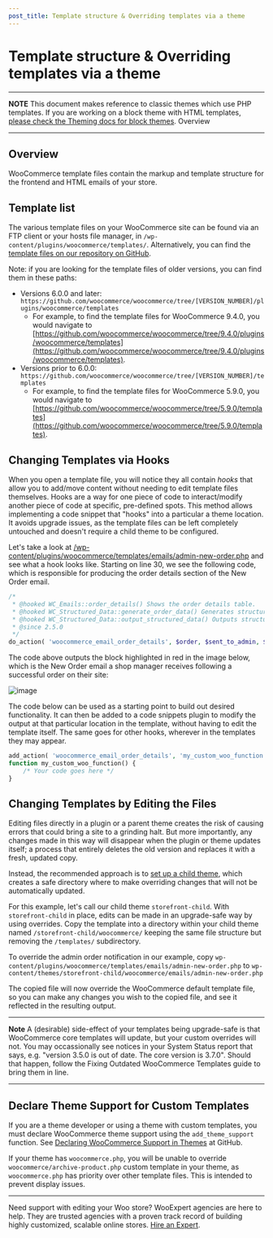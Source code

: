 ```yaml
---
post_title: Template structure & Overriding templates via a theme
---
```


# Template structure & Overriding templates via a theme

---

**NOTE** This document makes reference to classic themes which use PHP templates. If you are working on a block theme with HTML templates, [please check the Theming docs for block themes](../block-theme-development/theming-woo-blocks.md).
Overview

---

## Overview

WooCommerce template files contain the markup and template structure for the frontend and HTML emails of your store.

## Template list

The various template files on your WooCommerce site can be found via an FTP client or your hosts file manager, in `/wp-content/plugins/woocommerce/templates/`. Alternatively, you can find the [template files on our repository on GitHub](https://github.com/woocommerce/woocommerce/blob/trunk/docs/theme-development/template-structure.md).

Note: if you are looking for the template files of older versions, you can find them in these paths:

-   Versions 6.0.0 and later: `https://github.com/woocommerce/woocommerce/tree/[VERSION_NUMBER]/plugins/woocommerce/templates`
    -   For example, to find the template files for WooCommerce 9.4.0, you would navigate to [https://github.com/woocommerce/woocommerce/tree/9.4.0/plugins/woocommerce/templates](https://github.com/woocommerce/woocommerce/tree/9.4.0/plugins/woocommerce/templates).
-   Versions prior to 6.0.0: `https://github.com/woocommerce/woocommerce/tree/[VERSION_NUMBER]/templates`
    -   For example, to find the template files for WooCommerce 5.9.0, you would navigate to [https://github.com/woocommerce/woocommerce/tree/5.9.0/templates](https://github.com/woocommerce/woocommerce/tree/5.9.0/templates).

## Changing Templates via Hooks

When you open a template file, you will notice they all contain _hooks_ that allow you to add/move content without needing to edit template files themselves. Hooks are a way for one piece of code to interact/modify another piece of code at specific, pre-defined spots. This method allows implementing a code snippet that "hooks" into a particular a theme location. It avoids upgrade issues, as the template files can be left completely untouched and doesn't require a child theme to be configured.

Let's take a look at [/wp-content/plugins/woocommerce/templates/emails/admin-new-order.php](https://github.com/woocommerce/woocommerce/blob/8.9.0/plugins/woocommerce/templates/emails/admin-new-order.php) and see what a hook looks like. Starting on line 30, we see the following code, which is responsible for producing the order details section of the New Order email.

```php
/*
 * @hooked WC_Emails::order_details() Shows the order details table.
 * @hooked WC_Structured_Data::generate_order_data() Generates structured data.
 * @hooked WC_Structured_Data::output_structured_data() Outputs structured data.
 * @since 2.5.0
 */
do_action( 'woocommerce_email_order_details', $order, $sent_to_admin, $plain_text, $email );
```

The code above outputs the block highlighted in red in the image below, which is the New Order email a shop manager receives following a successful order on their site:

![image](https://woocommerce.com/wp-content/uploads/2020/05/templating-using-hooks.webp)

The code below can be used as a starting point to build out desired functionality. It can then be added to a code snippets plugin to modify the output at that particular location in the template, without having to edit the template itself. The same goes for other hooks, wherever in the templates they may appear.

```php
add_action( 'woocommerce_email_order_details', 'my_custom_woo_function');
function my_custom_woo_function() {
    /* Your code goes here */
}
```

## Changing Templates by Editing the Files

Editing files directly in a plugin or a parent theme creates the risk of causing errors that could bring a site to a grinding halt. But more importantly, any changes made in this way will disappear when the plugin or theme updates itself; a process that entirely deletes the old version and replaces it with a fresh, updated copy.

Instead, the recommended approach is to [set up a child theme](https://developer.woocommerce.com/docs/how-to-set-up-and-use-a-child-theme/), which creates a safe directory where to make overriding changes that will not be automatically updated.

For this example, let's call our child theme `storefront-child`. With `storefront-child` in place, edits can be made in an upgrade-safe way by using overrides. Copy the template into a directory within your child theme named `/storefront-child/woocommerce/` keeping the same file structure but removing the `/templates/` subdirectory.

To override the admin order notification in our example, copy `wp-content/plugins/woocommerce/templates/emails/admin-new-order.php` to `wp-content/themes/storefront-child/woocommerce/emails/admin-new-order.php`

The copied file will now override the WooCommerce default template file, so you can make any changes you wish to the copied file, and see it reflected in the resulting output.

---

**Note** A (desirable) side-effect of your templates being upgrade-safe is that WooCommerce core templates will update, but your custom overrides will not. You may occassionally see notices in your System Status report that says, e.g. "version 3.5.0 is out of date. The core version is 3.7.0". Should that happen, follow the Fixing Outdated WooCommerce Templates guide to bring them in line.

---

## Declare Theme Support for Custom Templates

If you are a theme developer or using a theme with custom templates, you must declare WooCommerce theme support using the `add_theme_support` function. See [Declaring WooCommerce Support in Themes](https://github.com/woocommerce/woocommerce/wiki/Declaring-WooCommerce-support-in-themes) at GitHub.

If your theme has `woocommerce.php`, you will be unable to override `woocommerce/archive-product.php` custom template in your theme, as `woocommerce.php` has priority over other template files. This is intended to prevent display issues.

---

Need support with editing your Woo store? WooExpert agencies are here to help. They are trusted agencies with a proven track record of building highly customized, scalable online stores.
[Hire an Expert](https://woocommerce.com/customizations/).
